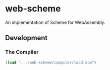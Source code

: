 # web-scheme
An implementation of Scheme for WebAssembly.

## Development

### The Compiler

```scheme
(load ".../web-scheme/compiler/load.scm")
```
